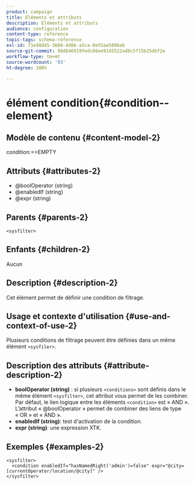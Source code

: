 ```yaml
---
product: campaign
title: Eléments et attributs
description: Eléments et attributs
audience: configuration
content-type: reference
topic-tags: schema-reference
exl-id: 71e98d45-3660-4d86-a5ca-8e55ae5896eb
source-git-commit: 98d646919fedc66ee9145522ad0c5f15b25dbf2e
workflow-type: tm+mt
source-wordcount: '93'
ht-degree: 100%

---
```


# élément condition{#condition--element}

## Modèle de contenu {#content-model-2}

condition:==EMPTY

## Attributs {#attributes-2}

* @boolOperator (string)
* @enabledIf (string)
* @expr (string)

## Parents {#parents-2}

`<sysfilter>`

## Enfants {#children-2}

Aucun

## Description {#description-2}

Cet élément permet de définir une condition de filtrage.

## Usage et contexte d&#39;utilisation {#use-and-context-of-use-2}

Plusieurs conditions de filtrage peuvent être définies dans un même élément `<sysfiler>`.

## Description des attributs {#attribute-description-2}

* **boolOperator (string)** : si plusieurs `<conditions>` sont définis dans le même élément `<sysfilter>`, cet attribut vous permet de les combiner. Par défaut, le lien logique entre les éléments `<condition>` est « AND ». L’attribut « @boolOperator » permet de combiner des liens de type « OR » et « AND ».
* **enabledIf (string)**: test d&#39;activation de la condition.
* **expr (string)**: une expression XTK.

## Exemples       {#examples-2}

```
<sysfilter>
  <condition enabledIf="hasNamedRight('admin')=false" expr="@city=[currentOperator/location/@city]" />
</sysfilter>
```
